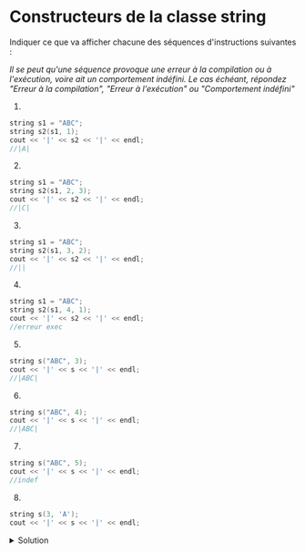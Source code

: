 # Constructeurs de la classe string

Indiquer ce que va afficher chacune des séquences d'instructions suivantes : 

_Il se peut qu'une séquence provoque une erreur à la compilation ou à l'exécution, voire ait un comportement indéfini. Le cas échéant, répondez "Erreur à la compilation", "Erreur à l'exécution" ou "Comportement indéfini"_




1.
~~~cpp
string s1 = "ABC";
string s2(s1, 1);
cout << '|' << s2 << '|' << endl;
//|A|
~~~

2.
~~~cpp
string s1 = "ABC";
string s2(s1, 2, 3);
cout << '|' << s2 << '|' << endl;
//|C|
~~~

3.	
~~~cpp
string s1 = "ABC";
string s2(s1, 3, 2);
cout << '|' << s2 << '|' << endl;
//||
~~~

4.	
~~~cpp
string s1 = "ABC";
string s2(s1, 4, 1);
cout << '|' << s2 << '|' << endl;
//erreur exec
~~~

5.	
~~~cpp
string s("ABC", 3);
cout << '|' << s << '|' << endl;
//|ABC|

~~~

6.	
~~~cpp
string s("ABC", 4);
cout << '|' << s << '|' << endl;
//|ABC|
~~~

7.	
~~~cpp
string s("ABC", 5);
cout << '|' << s << '|' << endl;
//indef
~~~

8.	
~~~cpp
string s(3, 'A');
cout << '|' << s << '|' << endl;

~~~


<details>
<summary>Solution</summary>

1. |BC|
2.	|C|
3.	||
4.	Erreur à l'exécution
5.	|ABC|
6.	|ABC\0|
7.	Comportement indéfini
8.	|AAA|

</details>